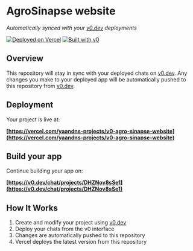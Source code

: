 # AgroSinapse website

*Automatically synced with your [v0.dev](https://v0.dev) deployments*

[![Deployed on Vercel](https://img.shields.io/badge/Deployed%20on-Vercel-black?style=for-the-badge&logo=vercel)](https://vercel.com/yaandns-projects/v0-agro-sinapse-website)
[![Built with v0](https://img.shields.io/badge/Built%20with-v0.dev-black?style=for-the-badge)](https://v0.dev/chat/projects/DHZNov8sSe1)

## Overview

This repository will stay in sync with your deployed chats on [v0.dev](https://v0.dev).
Any changes you make to your deployed app will be automatically pushed to this repository from [v0.dev](https://v0.dev).

## Deployment

Your project is live at:

**[https://vercel.com/yaandns-projects/v0-agro-sinapse-website](https://vercel.com/yaandns-projects/v0-agro-sinapse-website)**

## Build your app

Continue building your app on:

**[https://v0.dev/chat/projects/DHZNov8sSe1](https://v0.dev/chat/projects/DHZNov8sSe1)**

## How It Works

1. Create and modify your project using [v0.dev](https://v0.dev)
2. Deploy your chats from the v0 interface
3. Changes are automatically pushed to this repository
4. Vercel deploys the latest version from this repository